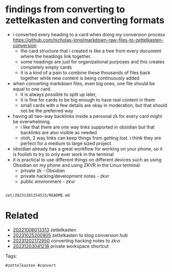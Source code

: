 # findings from converting to zettelkasten and converting formats

- i converted every heading to a card when doing my conversion process <https://github.com/nicholas-long/markdown-raw-files-to-zettelkasten-conversion>
  - the card structure that i created is like a tree from every document where the headings link together.
  - some headings are just for organizational purposes and this creates completely empty cards
  - it is a kind of a pain to combine these thousands of files back together while new content is being continuously added
- when converting markdown files, even big ones, one file should be equal to one card.
  - it is always possible to split up later,
  - it is fine for cards to be big enough to have real content in them
  - small cards with a few details are okay in moderation, but that should not be the preferred way
- having all two-way backlinks inside a personal zk for every card might be overwhelming.
  - i like that there are one way links supported in obsidian but that backlinks are also visible as needed
  - otoh, 2 way links can keep things from getting lost. i think they are perfect for a medium to large sized project.
- obsidian already has a great workflow for working on your phone, so it is foolish to try to only ever work in the terminal
- it is practical to use different things on different devices such as using Obsidian on my phone and using ZKVR in the Linux terminal
  - private zk - Obsidian
  - private hacking/development notes - zkvr
  - public environment - zkvr

```
```

` zet/20231201154515/README.md `

# Related

- [20221006013313](/zet/20221006013313/README.md) zettelkasten
- [20231025200905](/zet/20231025200905/README.md) zettelkasten to blog conversion hub
- [20231202172950](/zet/20231202172950/README.md) converting hacking notes to zkvr
- [20231203041218](/zet/20231203041218/README.md) private workspace shortcut

Tags:

    #zettelkasten #convert

